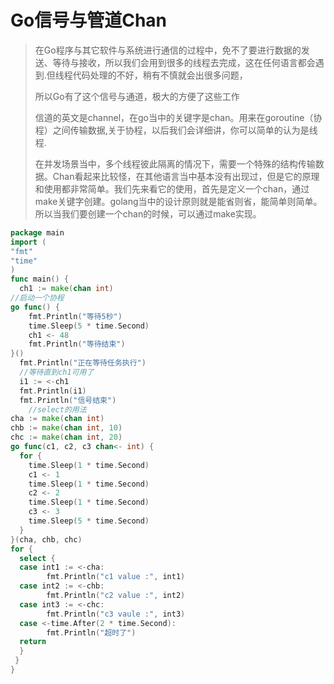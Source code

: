 # Go信号与管道Chan

> 在Go程序与其它软件与系统进行通信的过程中，免不了要进行数据的发送、等待与接收，所以我们会用到很多的线程去完成，这在任何语言都会遇到.但线程代码处理的不好，稍有不慎就会出很多问题，
>
>  所以Go有了这个信号与通道，极大的方便了这些工作
>
>  信道的英文是channel，在go当中的关键字是chan。用来在goroutine（协程）之间传输数据,关于协程，以后我们会详细讲，你可以简单的认为是线程.
>
>  在并发场景当中，多个线程彼此隔离的情况下，需要一个特殊的结构传输数据。Chan看起来比较怪，在其他语言当中基本没有出现过，但是它的原理和使用都非常简单。我们先来看它的使用，首先是定义一个chan，通过make关键字创建。golang当中的设计原则就是能省则省，能简单则简单。所以当我们要创建一个chan的时候，可以通过make实现。

```go
package main
import (
"fmt"
"time"
)
func main() {
  ch1 := make(chan int)
//启动一个协程
go func() {
    fmt.Println("等待5秒")
    time.Sleep(5 * time.Second)
    ch1 <- 48
    fmt.Println("等待结束")
}()
  fmt.Println("正在等待任务执行")
  //等待直到ch1可用了
  i1 := <-ch1
  fmt.Println(i1)
  fmt.Println("信号结束")
    //select的用法
cha := make(chan int)
chb := make(chan int, 10)
chc := make(chan int, 20)
go func(c1, c2, c3 chan<- int) {
  for {
    time.Sleep(1 * time.Second)
    c1 <- 1
    time.Sleep(1 * time.Second)
    c2 <- 2
    time.Sleep(1 * time.Second)
    c3 <- 3
    time.Sleep(5 * time.Second)
  }
}(cha, chb, chc)
for {
  select {
  case int1 := <-cha:
        fmt.Println("c1 value :", int1)
  case int2 := <-chb:
        fmt.Println("c2 value :", int2)
  case int3 := <-chc:
        fmt.Println("c3 vaule :", int3)
  case <-time.After(2 * time.Second):
        fmt.Println("超时了")
  return
  }
 }
}
```

